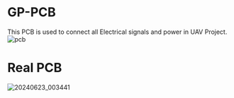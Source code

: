 # GP-PCB
This PCB is used to connect all Electrical signals and power in UAV Project.
![pcb](https://github.com/Ahmed-Elnafadi/GP-PCB/assets/149811526/72f4299a-d41a-4e03-a71f-c701f5063d1e)
# Real PCB
![20240623_003441](https://github.com/Ahmed-Elnafadi/GP-PCB/assets/149811526/7454e7c7-6175-443f-9cc0-3d9bad8e1caa)
